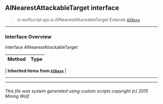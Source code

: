 ## AINearestAttackableTarget __interface__

>io.wolfscript.api.ai.AINearestAttackableTarget
>Extends [`AIBase`](AIBase.md)

---

### Interface Overview

interface AINearestAttackableTarget

Method | Type   
--- | :--- 
 |
__Inherited items from [`AIBase`](AIBase.md)__ |





---



---


###### This file was system generated using custom scripts copyright (c) 2015 Mining Wolf.
	

